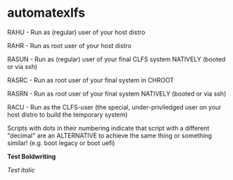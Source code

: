 # automatexlfs

RAHU - Run as (regular) user of your host distro

RAHR - Run as root user of your host distro

RASUN - Run as (regular) user of your final CLFS system NATIVELY (booted or via ssh)

RASRC - Run as root user of your final system in CHROOT

RASRN - Run as root user of your final system NATIVELY (booted or via ssh)

RACU - Run as the CLFS-user (the special, under-priviledged user on your host distro to build the temporary system)

Scripts with dots in their numbering indicate that script with a different "decimal" are an ALTERNATIVE to achieve the same thing or something similar! (e.g. boot legacy or boot uefi)



**Test Boldwriting**

*Test italic*
